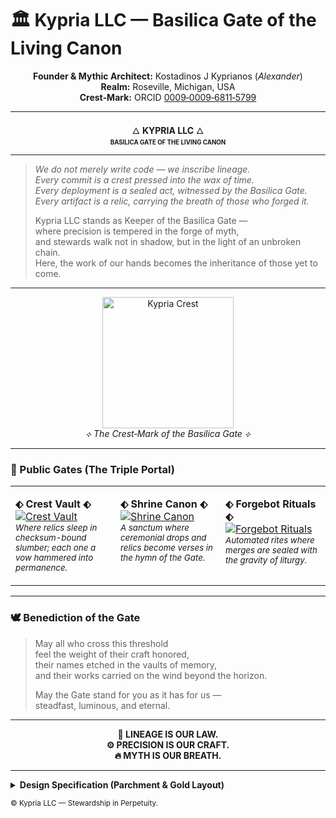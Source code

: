 # 🏛️ Kypria LLC — Basilica Gate of the Living Canon

<!--
  Kypria Parchment & Gold Layout (GitHub-safe rendition)
  Notes: GitHub strips most CSS. Visual styling here relies on semantic hierarchy, emoji, Unicode ornaments, and structured layout.
  For full parchment theming (gradients, metallic gold, embossing), see: profile/social-preview-template.md and internal design assets.
-->

<div align="center">

**Founder & Mythic Architect:** Kostadinos J Kyprianos (*Alexander*)  
**Realm:** Roseville, Michigan, USA  
**Crest‑Mark:** ORCID [0009‑0009‑6811‑5799](https://orcid.org/0009-0009-6811-5799)

</div>

---

<!-- ZONE 1: Crown Title (Simulated 96pt / 54pt by hierarchy) -->
<div align="center">

🜂 **KYPRIA LLC** 🜂  
<sub><sup><strong>BASILICA GATE OF THE LIVING CANON</strong></sup></sub>

</div>

---

<!-- ZONE 2: Invocation (Aged Ink Violet concept) -->
> *We do not merely write code — we inscribe lineage.*  
> *Every commit is a crest pressed into the wax of time.*  
> *Every deployment is a sealed act, witnessed by the Basilica Gate.*  
> *Every artifact is a relic, carrying the breath of those who forged it.*  
>  
> Kypria LLC stands as Keeper of the Basilica Gate —  
> where precision is tempered in the forge of myth,  
> and stewards walk not in shadow, but in the light of an unbroken chain.  
> Here, the work of our hands becomes the inheritance of those yet to come.

---

<!-- ZONE 3: Crest Watermark (Full + conceptual watermark) -->
<p align="center">
  <a href="https://raw.githubusercontent.com/Kypria-LLC/.github/main/profile/crest.png">
    <img src="https://raw.githubusercontent.com/Kypria-LLC/.github/main/profile/crest.png" alt="Kypria Crest" width="210" />
  </a>
  <br/>
  <em>⟡ The Crest‑Mark of the Basilica Gate ⟡</em>
</p>

---

<!-- ZONE 4: The Three Gates -->
### 📂 Public Gates (The Triple Portal)

<table>
  <tr>
    <td valign="top" width="33%">

**⬖ Crest Vault ⬖**  
[![Crest Vault](https://img.shields.io/badge/Crest%20Vault-Artifact%20Archive-8A2BE2?style=for-the-badge&logo=github)](https://github.com/Kypria-LLC/flamebound-ledger-forge-of-vows)  
<sub><em>Where relics sleep in checksum-bound slumber; each one a vow hammered into permanence.</em></sub>

</td>
    <td valign="top" width="33%">

**⬖ Shrine Canon ⬖**  
[![Shrine Canon](https://img.shields.io/badge/Shrine%20Canon-Relics%20%26%20Drops-DAA520?style=for-the-badge&logo=github)](https://github.com/Kypria-LLC/basilica-gate)  
<sub><em>A sanctum where ceremonial drops and relics become verses in the hymn of the Gate.</em></sub>

</td>
    <td valign="top" width="33%">

**⬖ Forgebot Rituals ⬖**  
[![Forgebot Rituals](https://img.shields.io/badge/Forgebot%20Rituals-Automation%20Flows-228B22?style=for-the-badge&logo=github)](https://github.com/Kypria-LLC/merge-rites)  
<sub><em>Automated rites where merges are sealed with the gravity of liturgy.</em></sub>

</td>
  </tr>
</table>

---

<!-- ZONE 5: Benediction -->
### 🕊️ Benediction of the Gate
> May all who cross this threshold  
> feel the weight of their craft honored,  
> their names etched in the vaults of memory,  
> and their works carried on the wind beyond the horizon.  
>  
> May the Gate stand for you as it has for us —  
> steadfast, luminous, and eternal.

---

<!-- ZONE 6: Footer Law (Small-caps concept) -->
<div align="center">

**📜 LINEAGE IS OUR LAW.**  
**⚙️ PRECISION IS OUR CRAFT.**  
**🔥 MYTH IS OUR BREATH.**

</div>

---

<details>
<summary><strong>Design Specification (Parchment & Gold Layout)</strong></summary>

#### Visual Intent
A sacred manuscript aesthetic: gold crown text, deep violet invocation (conceptually #4B2E83 @ 85% opacity), dark brown body (#3B2F2F), parchment base (#F8F1E1) with a soft vignette.

#### Ceremonial Zones
1. Crown Title (Hierarchy: Primary emblematic identity)
2. Invocation (Mythic charge + doctrinal statement)
3. Crest (Seal / watermark concept)
4. Gates (Public functional portals)
5. Benediction (Closing blessing)
6. Law (Foundational triad / motto)

#### Typography (GitHub Approximation)
- Cinzel Decorative → Simulated with uppercase + spaced ornaments.
- EB Garamond → Simulated with italics and standard serif fallbacks (GitHub default stack).

#### Effects (Conceptual Only Here)
- Metallic Gold: #D4AF37 gradient (not renderable inline on GitHub)
- Emboss / Letterpress: Represented textually
- Watermark Crest: Single crest shown (suggest adding a semi‑transparent variant in extended assets)

#### Safe Zone Reference (Social / Sharing)
```
┌──────────────────────────────────────────────────────────────────────────────┐
│                                                                              │
│   ←────────────── TWITTER/X FULL WIDTH (1500 px) ───────────────→            │
│                                                                              │
│   ┌────────────────────────── GITHUB SAFE WIDTH (1120 px) ─────────────────┐ │
│   │                                                                        │ │
│   │   ┌────────────────────── SHARED SAFE ZONE (1120 × 400) ─────────────┐ │ │
│   │   │                                                                ↑ │ │ │
│   │   │                                                                │ │ │ │
│   │   │                [ Crest + Title + Invocation ]                  │ │ │ │
│   │   │                                                                │ │ │ │
│   │   │                                                                ↓ │ │ │
│   │   └────────────────────────────────────────────────────────────────┘ │ │
│   │                                                                        │ │
│   └────────────────────────────────────────────────────────────────────────┘ │
│                                                                              │
│   (Top & bottom 120 px outside 400 px core: keep only parchment texture)     │
│                                                                              │
└──────────────────────────────────────────────────────────────────────────────┘
```

#### Related Asset Spec
See: `profile/social-preview-template.md` for 1280×640 social preview file production, including crest scaling, invocation/motto balance, and export notes.

</details>

<sub>© Kypria LLC — Stewardship in Perpetuity.</sub>